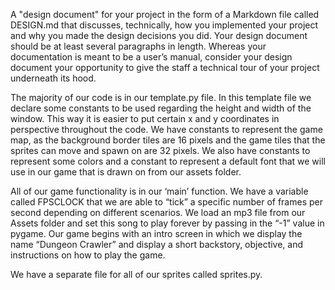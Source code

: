 A "design document" for your project in the form of a Markdown file called DESIGN.md that discusses, technically, how you implemented your project and why you made the design decisions you did. Your design document should be at least several paragraphs in length. Whereas your documentation is meant to be a user’s manual, consider your design document your opportunity to give the staff a technical tour of your project underneath its hood.


The majority of our code is in our template.py file. In this template file we declare some constants to be used regarding the height and width of the window. This way it is easier to put certain x and y coordinates in perspective throughout the code. We have constants to represent the game map, as the background border tiles are 16 pixels and the game tiles that the sprites can move and spawn on are 32 pixels. We also have constants to represent some colors and a constant to represent a default font that we will use in our game that is drawn on from our assets folder. 

All of our game functionality is in our ‘main’ function. We have a variable called FPSCLOCK that we are able to “tick” a specific number of frames per second depending on different scenarios. We load an mp3 file from our Assets folder and set this song to play forever by passing in the “-1” value in pygame. Our game begins with an intro screen in which we display the name “Dungeon Crawler” and display a short backstory, objective, and instructions on how to play the game.

We have a separate file for all of our sprites called sprites.py. 
